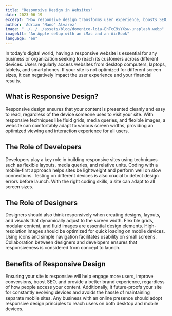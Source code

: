 ```yaml
---
title: "Responsive Design in Websites"
date: 2023-06-19
excerpt: "How responsive design transforms user experience, boosts SEO, and optimizes your presence across all devices."
author: 'Adrian "Nano" Alvarez'
image: "../../../assets/blog/domenico-loia-EhTcC9sYXsw-unsplash.webp"
imageAlt: "An Apple setup with an iMac and an AirBook"
language: "en"
---
```


In today's digital world, having a responsive website is essential for any business or organization seeking to reach its customers across different devices. Users regularly access websites from desktop computers, laptops, tablets, and smartphones. If your site is not optimized for different screen sizes, it can negatively impact the user experience and your financial results.

## What is Responsive Design?

Responsive design ensures that your content is presented cleanly and easy to read, regardless of the device someone uses to visit your site. With responsive techniques like fluid grids, media queries, and flexible images, a website can comfortably adapt to various screen widths, providing an optimized viewing and interaction experience for all users.

## The Role of Developers

Developers play a key role in building responsive sites using techniques such as flexible layouts, media queries, and relative units. Coding with a mobile-first approach helps sites be lightweight and perform well on slow connections. Testing on different devices is also crucial to detect design errors before launch. With the right coding skills, a site can adapt to all screen sizes.

## The Role of Designers

Designers should also think responsively when creating designs, layouts, and visuals that dynamically adjust to the screen width. Flexible grids, modular content, and fluid images are essential design elements. High-resolution images should be optimized for quick loading on mobile devices. Using icons and simple navigation facilitates usability on small screens. Collaboration between designers and developers ensures that responsiveness is considered from concept to launch.

## Benefits of Responsive Design

Ensuring your site is responsive will help engage more users, improve conversions, boost SEO, and provide a better brand experience, regardless of how people access your content. Additionally, it future-proofs your site for constantly evolving devices and avoids the hassle of maintaining separate mobile sites. Any business with an online presence should adopt responsive design principles to reach users on both desktop and mobile devices.
